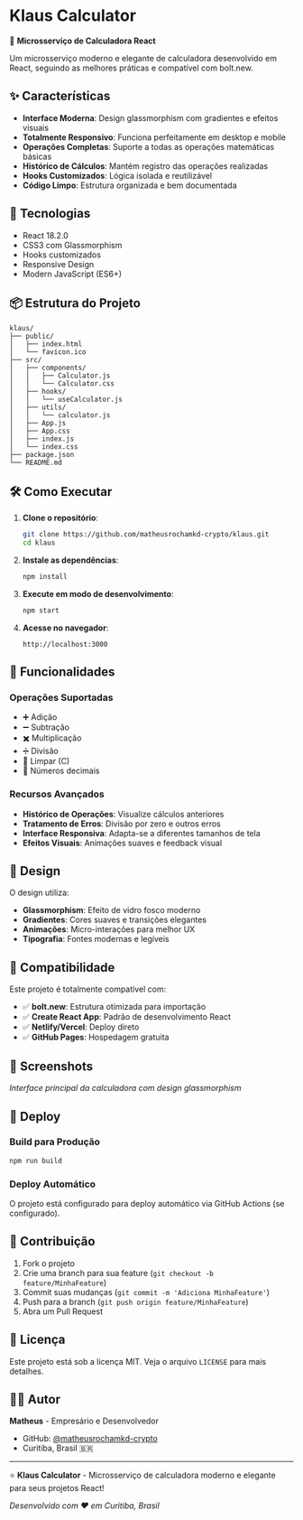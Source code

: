 # Klaus Calculator

🧮 **Microsserviço de Calculadora React**

Um microsserviço moderno e elegante de calculadora desenvolvido em React, seguindo as melhores práticas e compatível com bolt.new.

## ✨ Características

- **Interface Moderna**: Design glassmorphism com gradientes e efeitos visuais
- **Totalmente Responsivo**: Funciona perfeitamente em desktop e mobile
- **Operações Completas**: Suporte a todas as operações matemáticas básicas
- **Histórico de Cálculos**: Mantém registro das operações realizadas
- **Hooks Customizados**: Lógica isolada e reutilizável
- **Código Limpo**: Estrutura organizada e bem documentada

## 🚀 Tecnologias

- React 18.2.0
- CSS3 com Glassmorphism
- Hooks customizados
- Responsive Design
- Modern JavaScript (ES6+)

## 📦 Estrutura do Projeto

```
klaus/
├── public/
│   ├── index.html
│   └── favicon.ico
├── src/
│   ├── components/
│   │   ├── Calculator.js
│   │   └── Calculator.css
│   ├── hooks/
│   │   └── useCalculator.js
│   ├── utils/
│   │   └── calculator.js
│   ├── App.js
│   ├── App.css
│   ├── index.js
│   └── index.css
├── package.json
└── README.md
```

## 🛠️ Como Executar

1. **Clone o repositório**:
   ```bash
   git clone https://github.com/matheusrochamkd-crypto/klaus.git
   cd klaus
   ```

2. **Instale as dependências**:
   ```bash
   npm install
   ```

3. **Execute em modo de desenvolvimento**:
   ```bash
   npm start
   ```

4. **Acesse no navegador**:
   ```
   http://localhost:3000
   ```

## 🎯 Funcionalidades

### Operações Suportadas
- ➕ Adição
- ➖ Subtração
- ✖️ Multiplicação
- ➗ Divisão
- 🔄 Limpar (C)
- 📱 Números decimais

### Recursos Avançados
- **Histórico de Operações**: Visualize cálculos anteriores
- **Tratamento de Erros**: Divisão por zero e outros erros
- **Interface Responsiva**: Adapta-se a diferentes tamanhos de tela
- **Efeitos Visuais**: Animações suaves e feedback visual

## 🎨 Design

O design utiliza:
- **Glassmorphism**: Efeito de vidro fosco moderno
- **Gradientes**: Cores suaves e transições elegantes
- **Animações**: Micro-interações para melhor UX
- **Tipografia**: Fontes modernas e legíveis

## 🔧 Compatibilidade

Este projeto é totalmente compatível com:
- ✅ **bolt.new**: Estrutura otimizada para importação
- ✅ **Create React App**: Padrão de desenvolvimento React
- ✅ **Netlify/Vercel**: Deploy direto
- ✅ **GitHub Pages**: Hospedagem gratuita

## 📱 Screenshots

*Interface principal da calculadora com design glassmorphism*

## 🚀 Deploy

### Build para Produção
```bash
npm run build
```

### Deploy Automático
O projeto está configurado para deploy automático via GitHub Actions (se configurado).

## 🤝 Contribuição

1. Fork o projeto
2. Crie uma branch para sua feature (`git checkout -b feature/MinhaFeature`)
3. Commit suas mudanças (`git commit -m 'Adiciona MinhaFeature'`)
4. Push para a branch (`git push origin feature/MinhaFeature`)
5. Abra um Pull Request

## 📄 Licença

Este projeto está sob a licença MIT. Veja o arquivo `LICENSE` para mais detalhes.

## 👨‍💻 Autor

**Matheus** - Empresário e Desenvolvedor  
- GitHub: [@matheusrochamkd-crypto](https://github.com/matheusrochamkd-crypto)
- Curitiba, Brasil 🇧🇷

---

⭐ **Klaus Calculator** - Microsserviço de calculadora moderno e elegante para seus projetos React!

*Desenvolvido com ❤️ em Curitiba, Brasil*